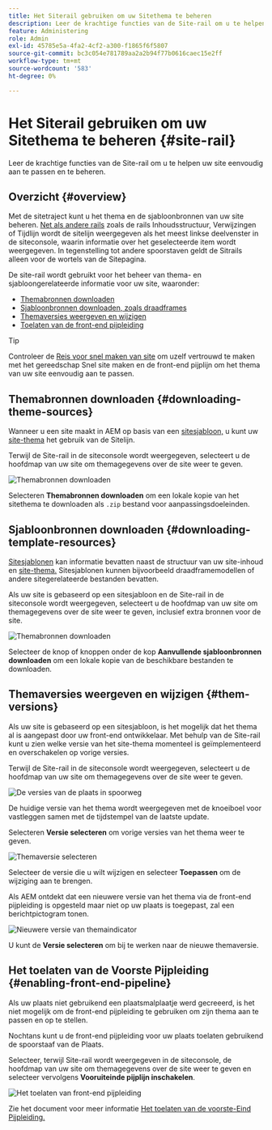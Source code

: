 ```yaml
---
title: Het Siterail gebruiken om uw Sitethema te beheren
description: Leer de krachtige functies van de Site-rail om u te helpen uw site eenvoudig aan te passen en te beheren.
feature: Administering
role: Admin
exl-id: 45785e5a-4fa2-4cf2-a300-f1865f6f5807
source-git-commit: bc3c054e781789aa2a2b94f77b0616caec15e2ff
workflow-type: tm+mt
source-wordcount: '583'
ht-degree: 0%

---
```


# Het Siterail gebruiken om uw Sitethema te beheren {#site-rail}

Leer de krachtige functies van de Site-rail om u te helpen uw site eenvoudig aan te passen en te beheren.

## Overzicht {#overview}

Met de sitetraject kunt u het thema en de sjabloonbronnen van uw site beheren. [Net als andere rails](/help/sites-cloud/authoring/getting-started/basic-handling.md#rail-selector) zoals de rails Inhoudsstructuur, Verwijzingen of Tijdlijn wordt de sitelijn weergegeven als het meest linkse deelvenster in de siteconsole, waarin informatie over het geselecteerde item wordt weergegeven. In tegenstelling tot andere spoorstaven geldt de Sitrails alleen voor de wortels van de Sitepagina.

De site-rail wordt gebruikt voor het beheer van thema- en sjabloongerelateerde informatie voor uw site, waaronder:

* [Themabronnen downloaden](#downloading-theme-sources)
* [Sjabloonbronnen downloaden, zoals draadframes](#downloading-template-resources)
* [Themaversies weergeven en wijzigen](#theme-vrsions)
* [Toelaten van de front-end pijpleiding](#enabling-the-front-end-pipeline)

>[!TIP]
>
>Controleer de [Reis voor snel maken van site](/help/journey-sites/quick-site/overview.md) om uzelf vertrouwd te maken met het gereedschap Snel site maken en de front-end pijplijn om het thema van uw site eenvoudig aan te passen.

## Themabronnen downloaden {#downloading-theme-sources}

Wanneer u een site maakt in AEM op basis van een [sitesjabloon,](site-templates.md) u kunt uw [site-thema](site-themes.md) het gebruik van de Sitelijn.

Terwijl de Site-rail in de siteconsole wordt weergegeven, selecteert u de hoofdmap van uw site om themagegevens over de site weer te geven.

![Themabronnen downloaden](/help/sites-cloud/administering/assets/download-theme-wireframe.png)

Selecteren **Themabronnen downloaden** om een lokale kopie van het sitethema te downloaden als `.zip` bestand voor aanpassingsdoeleinden.

## Sjabloonbronnen downloaden {#downloading-template-resources}

[Sitesjablonen](site-templates.md) kan informatie bevatten naast de structuur van uw site-inhoud en [site-thema.](site-themes.md) Sitesjablonen kunnen bijvoorbeeld draadframemodellen of andere sitegerelateerde bestanden bevatten.

Als uw site is gebaseerd op een sitesjabloon en de Site-rail in de siteconsole wordt weergegeven, selecteert u de hoofdmap van uw site om themagegevens over de site weer te geven, inclusief extra bronnen voor de site.

![Themabronnen downloaden](/help/sites-cloud/administering/assets/download-theme-wireframe.png)

Selecteer de knop of knoppen onder de kop **Aanvullende sjabloonbronnen downloaden** om een lokale kopie van de beschikbare bestanden te downloaden.

## Themaversies weergeven en wijzigen {#them-versions}

Als uw site is gebaseerd op een sitesjabloon, is het mogelijk dat het thema al is aangepast door uw front-end ontwikkelaar. Met behulp van de Site-rail kunt u zien welke versie van het site-thema momenteel is geïmplementeerd en overschakelen op vorige versies.

Terwijl de Site-rail in de siteconsole wordt weergegeven, selecteert u de hoofdmap van uw site om themagegevens over de site weer te geven.

![De versies van de plaats in spoorweg](/help/sites-cloud/administering/assets/theme-versions.png)

De huidige versie van het thema wordt weergegeven met de knoeiboel voor vastleggen samen met de tijdstempel van de laatste update.

Selecteren **Versie selecteren** om vorige versies van het thema weer te geven.

![Themaversie selecteren](/help/sites-cloud/administering/assets/select-theme-versions.png)

Selecteer de versie die u wilt wijzigen en selecteer **Toepassen** om de wijziging aan te brengen.

Als AEM ontdekt dat een nieuwere versie van het thema via de front-end pijpleiding is opgesteld maar niet op uw plaats is toegepast, zal een berichtpictogram tonen.

![Nieuwere versie van themaindicator](/help/sites-cloud/administering/assets/new-theme-version.png)

U kunt de **Versie selecteren** om bij te werken naar de nieuwe themaversie.

## Het toelaten van de Voorste Pijpleiding {#enabling-front-end-pipeline}

Als uw plaats niet gebruikend een plaatsmalplaatje werd gecreeerd, is het niet mogelijk om de front-end pijpleiding te gebruiken om zijn thema aan te passen en op te stellen.

Nochtans kunt u de front-end pijpleiding voor uw plaats toelaten gebruikend de spoorstaaf van de Plaats.

Selecteer, terwijl Site-rail wordt weergegeven in de siteconsole, de hoofdmap van uw site om themagegevens over de site weer te geven en selecteer vervolgens **Vooruiteinde pijplijn inschakelen**.

![Het toelaten van front-end pijpleiding](/help/sites-cloud/administering/assets/enable-fep.png)

Zie het document voor meer informatie [Het toelaten van de voorste-Eind Pijpleiding.](enable-front-end-pipeline.md)
